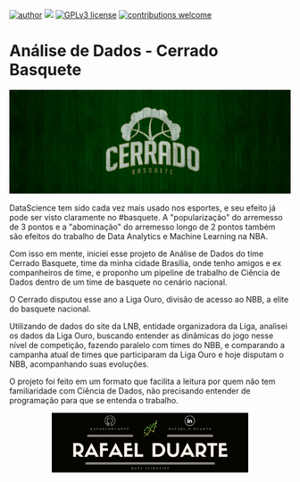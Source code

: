 [![author](https://img.shields.io/badge/author-rafaelnduarte-red.svg)](https://www.linkedin.com/in/rafael-n-duarte) [![](https://img.shields.io/badge/python-3.5+-blue.svg)](https://www.python.org/downloads/release/python-365/) [![GPLv3 license](https://img.shields.io/badge/License-GPLv3-blue.svg)](http://perso.crans.org/besson/LICENSE.html) [![contributions welcome](https://img.shields.io/badge/contributions-welcome-brightgreen.svg?style=flat)](https://github.com/rafaelnduarte/Analise_De_Dados_Cerrado_Basquete/issues)

# Análise de Dados - Cerrado Basquete

<p align="center" >
  <img src="data/cerrado.png" >
</p>

DataScience tem sido cada vez mais usado nos esportes, e seu efeito já pode ser visto claramente no #basquete. A "popularização" do arremesso de 3 pontos e a "abominação" do arremesso longo de 2 pontos também são efeitos do trabalho de Data Analytics e Machine Learning na NBA.

Com isso em mente, iniciei esse projeto de Análise de Dados do time Cerrado Basquete, time da minha cidade Brasília, onde tenho amigos e ex companheiros de time, e proponho um pipeline de trabalho de Ciência de Dados dentro de um time de basquete no cenário nacional.

O Cerrado disputou esse ano a Liga Ouro, divisão de acesso ao NBB, a elite do basquete nacional.

Utilizando de dados do site da LNB, entidade organizadora da Liga, analisei os dados da Liga Ouro, buscando entender as dinâmicas do jogo nesse nível de competição, fazendo paralelo com times do NBB, e comparando a campanha atual de times que participaram da Liga Ouro e hoje disputam o NBB, acompanhando suas evoluções.

O projeto foi feito em um formato que facilita a leitura por quem não tem familiaridade com Ciência de Dados, não precisando entender de programação para que se entenda o trabalho.


<p align="center" >
  <img src="rafaelnd_banner.png" width=70% >
</p>
